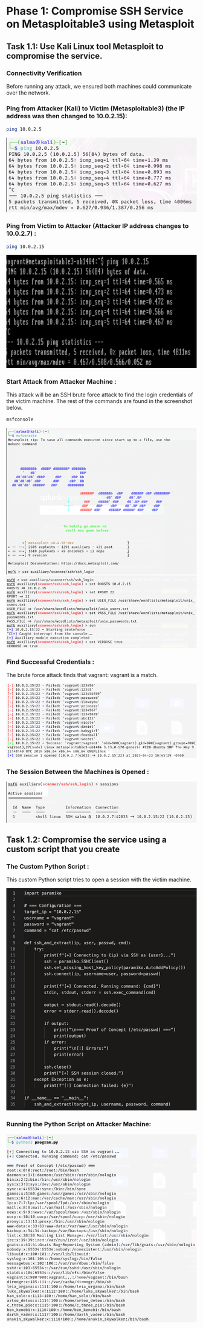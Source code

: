 # Phase 1: Compromise SSH Service on Metasploitable3 using Metasploit

## Task 1.1: Use Kali Linux tool Metasploit to compromise the service.
### Connectivity Verification

Before running any attack, we ensured both machines could communicate over the network.

### Ping from Attacker (Kali) to Victim (Metasploitable3) (the IP address was then changed to 10.0.2.15):
```bash
ping 10.0.2.5
```
![Alt Text](Attacker_Machine_Pinging_Victim_Machine.png)


### Ping from Victim to Attacker (Attacker IP address changes to 10.0.2.7) :
```bash
ping 10.0.2.15
```
![Alt Text](Victim_Machine_Pinging_Attacker_Machine.png)


### Start Attack from Attacker Machine :
This attack will be an SSH brute force attack to find the login credentials of the victim machine. The rest of the commands are found in the screenshot below. 
```bash
msfconsole
```
![Alt Text](Mfsconsole.png)
![Alt Text](Command_To_Start_Attack.png)

### Find Successful Credentials :
The brute force attack finds that vagrant: vagrant is a match. 

![Alt Text](Brute_Force_Attack_On_Victim_Machine.png)

### The Session Between the Machines is Opened :

![Alt Text](Active_Sessions_On_Attacker_Machine.png)



## Task 1.2: Compromise the service using a custom script that you create

### The Custom Python Script :
This custom Python script tries to open a session with the victim machine. 

![Small Image](Custom_Program_Script.png)


### Running the Python Script on Attacker Machine: 

![Alt Text](Running_The_Custom_Script.png)












